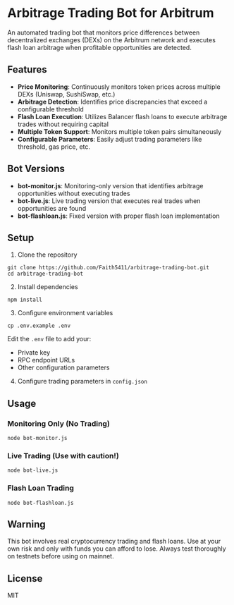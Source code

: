 # Arbitrage Trading Bot for Arbitrum

An automated trading bot that monitors price differences between decentralized exchanges (DEXs) on the Arbitrum network and executes flash loan arbitrage when profitable opportunities are detected.

## Features

- **Price Monitoring**: Continuously monitors token prices across multiple DEXs (Uniswap, SushiSwap, etc.)
- **Arbitrage Detection**: Identifies price discrepancies that exceed a configurable threshold
- **Flash Loan Execution**: Utilizes Balancer flash loans to execute arbitrage trades without requiring capital
- **Multiple Token Support**: Monitors multiple token pairs simultaneously
- **Configurable Parameters**: Easily adjust trading parameters like threshold, gas price, etc.

## Bot Versions

- **bot-monitor.js**: Monitoring-only version that identifies arbitrage opportunities without executing trades
- **bot-live.js**: Live trading version that executes real trades when opportunities are found
- **bot-flashloan.js**: Fixed version with proper flash loan implementation

## Setup

1. Clone the repository
```
git clone https://github.com/Faith5411/arbitrage-trading-bot.git
cd arbitrage-trading-bot
```

2. Install dependencies
```
npm install
```

3. Configure environment variables
```
cp .env.example .env
```
Edit the `.env` file to add your:
- Private key
- RPC endpoint URLs
- Other configuration parameters

4. Configure trading parameters in `config.json`

## Usage

### Monitoring Only (No Trading)
```
node bot-monitor.js
```

### Live Trading (Use with caution!)
```
node bot-live.js
```

### Flash Loan Trading
```
node bot-flashloan.js
```

## Warning

This bot involves real cryptocurrency trading and flash loans. Use at your own risk and only with funds you can afford to lose. Always test thoroughly on testnets before using on mainnet.

## License

MIT